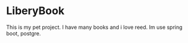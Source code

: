 # LiberyBook 
This is my pet project.
I have many books and i love reed. 
Im use spring boot, postgre. 

